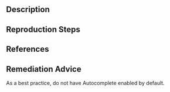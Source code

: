 ## Description


## Reproduction Steps


## References


## Remediation Advice

As a best practice, do not have Autocomplete enabled by default.

